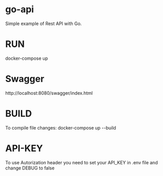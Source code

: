 # go-api

Simple example of Rest API with Go.

# RUN
docker-compose up

# Swagger
http://localhost:8080/swagger/index.html

# BUILD
To compile file changes:
docker-compose up --build

# API-KEY
To use Autorization header you need to set your API_KEY in .env file and change DEBUG to false